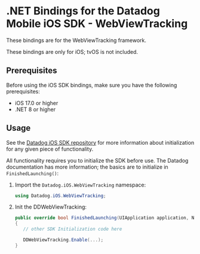 # .NET Bindings for the Datadog Mobile iOS SDK - WebViewTracking

These bindings are for the WebViewTracking framework.

These bindings are only for iOS; tvOS is not included.

## Prerequisites

Before using the iOS SDK bindings, make sure you have the following prerequisites:

- iOS 17.0 or higher
- .NET 8 or higher

## Usage

See the [Datadog iOS SDK repository](https://github.com/DataDog/dd-sdk-ios) for more information about initialization for any given piece of functionality.

All functionality requires you to initialize the SDK before use. The Datadog documentation has more information; the basics are to initialize in `FinishedLaunching()`: 

1. Import the `Datadog.iOS.WebViewTracking` namespace:

    ```csharp
    using Datadog.iOS.WebViewTracking;
    ```

2. Init the DDWebViewTracking:

     ```csharp
    public override bool FinishedLaunching(UIApplication application, NSDictionary launchOptions)
    {
        // other SDK Initialization code here

        DDWebViewTracking.Enable(...);
    }
    ```